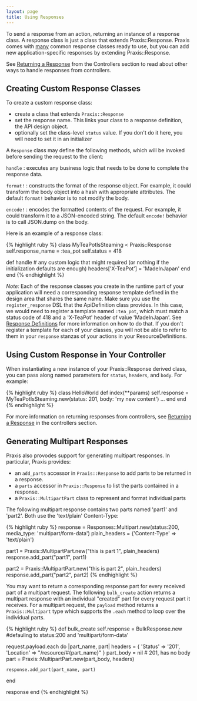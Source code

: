 ```yaml
---
layout: page
title: Using Responses
---
```

To send a response from an action, returning an instance of a response class.
A response class is just a class that extends Praxis::Response. Praxis comes
with
[many](https://github.com/rightscale/praxis/blob/master/lib/praxis/responses/http.rb)
common response classes ready to use, but you can add new application-specific
responses by extending Praxis::Response.

See [Returning a Response](../controllers/) from the Controllers section to
read about other ways to handle responses from controllers.

## Creating Custom Response Classes

To create a custom response class:

- create a class that extends `Praxis::Response`
- set the response name. This links your class to a response definition, the
  API design object.
- optionally set the class-level `status` value. If you don't do it here, you
  will need to set it in an initializer

A `Response` class may define the following methods, which will be invoked
before sending the request to the client:

`handle`
: executes any business logic that needs to be done to complete the response
  data.

`format!`
: constructs the format of the response object. For example, it could transform
  the body object into a hash with appropriate attributes. The default `format!`
  behavior is to not modify the body.

`encode!`
: encodes the formatted contents of the request. For example, it could
  transform it to a JSON-encoded string. The default `encode!` behavior is to
  call JSON.dump on the body.

Here is an example of a response class:

{% highlight ruby %}
class MyTeaPotIsSteaming < Praxis::Response
  self.response_name = :tea_pot
  self.status = 418

  def handle
    # any custom logic that might required (or nothing if the initialization defaults are enough)
    headers['X-TeaPot'] = 'MadeInJapan'
  end
end
{% endhighlight %}

*Note:* Each of the response classes you create in the runtime part of your application will need a corresponding response template defined in the design area that shares the same name. Make sure you use the `register_response` DSL that the ApiDefinition class provides. In this case, we would need to register a template named `:tea_pot`, which must match a status code of 418 and a 'X-TeaPot' header of value 'MadeInJapan'. See [Response Definitions](../response-definitions/) for more information on how to do that. If you don't register a template for each of your classes, you will not be able to refer to them in your `response` stanzas of your actions in your ResourceDefinitions.


## Using Custom Response in Your Controller

When instantiating a new instance of your Praxis::Response derived class, you
can pass along named parameters for `status`, `headers`, and `body`. For
example:

{% highlight ruby %}
class HelloWorld
  def index(**params)
    self.response = MyTeaPotIsSteaming.new(status: 201, body: 'my new content')
    ...
  end
end
{% endhighlight %}

For more information on returning responses from controllers, see [Returning a
Response](../controllers/#returning-a-response) in the controllers section.


## Generating Multipart Responses

Praxis also provodes support for generating multipart responses. In
particular, Praxis provides:

- an `add_parts` accessor in `Praxis::Response` to add parts to be returned in
  a response.
- a `parts` accessor in `Praxis::Response` to list the parts contained in a
  response.
- a `Praxis::MultipartPart` class to represent and format individual parts

The following multipart response contains two parts named 'part1' and 'part2'.
Both use the 'text/plain' Content-Type:

{% highlight ruby %}
response = Responses::Multipart.new(status:200, media_type: 'multipart/form-data')
plain_headers = {'Content-Type' => 'text/plain'}

part1 = Praxis::MultipartPart.new("this is part 1", plain_headers)
response.add_part("part1", part1)

part2 = Praxis::MultipartPart.new("this is part 2", plain_headers)
response.add_part("part2", part2)
{% endhighlight %}

You may want to return a corresponding response part for every received part of
a multipart request. The following `bulk_create` action returns a multipart
response with an individual "created" part for every request part it receives.
For a multipart request, the `payload` method returns a `Praxis::Multipart`
type which supports the `.each` method to loop over the individual parts.

{% highlight ruby %}
def bulk_create
  self.response = BulkResponse.new #defauling to status:200 and 'multipart/form-data'

  request.payload.each do |part_name, part|
    headers = {
      'Status' => '201',
      'Location' => "/resource/#{part_name}"
    }
    part_body = nil # 201, has no body
    part = Praxis::MultipartPart.new(part_body, headers)

    response.add_part(part_name, part)
  end

  response
end
{% endhighlight %}
